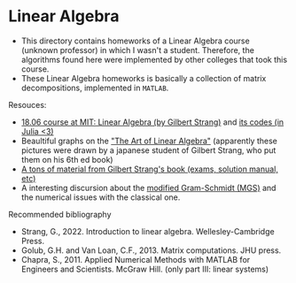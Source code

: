 # Linear Algebra

- This directory contains homeworks of a Linear Algebra course (unknown professor) in which I wasn't a student. Therefore, the algorithms found here were implemented by other colleges that took this course.
- These Linear Algebra homeworks is basically a collection of matrix decompositions, implemented in `MATLAB`.

Resouces:
- [18.06 course at MIT: Linear Algebra (by Gilbert Strang)][1] and [its codes (in Julia <3)][2]
- Beaultiful graphs on the ["The Art of Linear Algebra"][3] (apparently these pictures were drawn by a japanese student of Gilbert Strang, who put them on his 6th ed book)
- [A tons of material from Gilbert Strang's book (exams, solution manual, etc)][4]
- A interesting discursion about the [modified Gram-Schmidt (MGS)][5] and the numerical issues with the classical one.

Recommended bibliography
- Strang, G., 2022. Introduction to linear algebra. Wellesley-Cambridge Press.
- Golub, G.H. and Van Loan, C.F., 2013. Matrix computations. JHU press.
- Chapra, S., 2011. Applied Numerical Methods with MATLAB for Engineers and Scientists. McGraw Hill. (only part III: linear systems)

[1]: https://web.mit.edu/18.06/www/
[2]: https://github.com/mitmath/1806
[3]: https://github.com/kenjihiranabe/The-Art-of-Linear-Algebra
[4]: https://math.mit.edu/~gs/linearalgebra/
[5]: https://en.wikipedia.org/wiki/Gram%E2%80%93Schmidt_process#Numerical_stability
